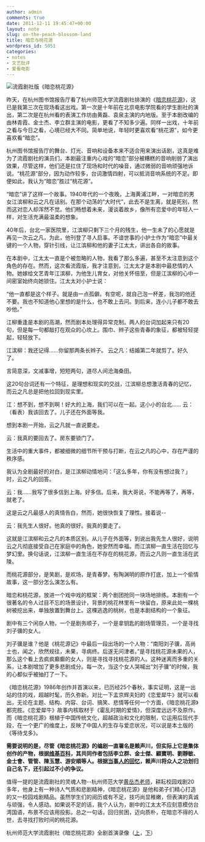 ```yaml
---
author: admin
comments: true
date: 2011-12-11 19:45:47+00:00
layout: note
slug: on-the-peach-blossom-land
title: 暗恋与桃花源
wordpress_id: 5051
categories:
- notes
- 文艺批评
- 爱看电影
---
```


![流霞剧社版《暗恋桃花源》](http://www.baibanbao.net/wp-content/uploads/2011/12/anliantaohuayuan.jpg)





昨天，在杭州图书馆报告厅看了杭州师范大学流霞剧社排演的《[暗恋桃花源](http://www.douban.com/group/topic/2122620/)》，这已是我第三次在现场看这出戏。第一次是十年前在北京电影学院看的学生剧社的演出，第二次是在杭州看的表演工作坊由黄磊、袁泉主演的内地版。至于本剧改编的由林青霞、金士杰、李立群主演的电影，更看了不知多少遍。同样一出戏，十年前之看与今日之看，心境已经大不同。简单地说，年轻时更喜欢看“桃花源”，如今更喜欢看“暗恋”。





杭州图书馆报告厅的舞台、灯光、音响和设备本来不适合用来演出话剧，这真是难为了流霞剧社的演员们，本剧最注重内心戏的“暗恋”部分被糟糕的音响削弱了演出效果，尽管这样，他们还是扛住了现场和时代的噪音，通过微弱的音响顽强地诉说。“桃花源”部分，因为动作较多，台词激情四射，可以抵消音响系统的不足。即便如此，我认为“暗恋”胜过“桃花源”。





“暗恋”讲了这样一个故事。1940年代的一个夜晚，上海黄浦江畔，一对暗恋的男女江滨柳和云之凡在话别。在那个动荡的“大时代”，此去不是生离，就是死别，然而这对恋人却浑然不觉。他们畅想着未来，漫谈着故乡，像所有恋爱中的年轻人一样，对生活充满最温柔的想象。





40年后，台北一家医院里，江滨柳只剩下三个月的残生，他一生未了的心愿就是再见一次云之凡，为此，他刊登了寻人启事。不谙世事的小护士作为“暗恋”中最关键的一个人物，穿针引线，让江滨柳和他的妻子江太太，讲出各自的故事。





在本剧中，江太太一直是个被忽略的人物，我看了那么多遍，甚至不太注意到这个角色的存在。然而，这次看流霞版，我才注意到，江太太才是本剧中最悲情的人物。她嫁给文艺青年江滨柳，为他生儿育女，对他关怀倍至，但是江滨柳的心中一间密室始终向她锁住。江太太对小护士说：





“他一直都是这个样子。就是由一点孤僻。有空呢，就自己泡一杯差，我泡的他还不要。我也不知道他心里想的是什么，也不敢上去问。到后来，连小儿子都不敢去吵他。”





江柳重逢是本剧的高潮，然而剧本处理得异常克制。两人的台词加起来只有20句，但是每一句都敲打在观众的心坎上。围巾、辫子这些青春的象征，都被轻轻提起，轻轻放下。





江滨柳：我还记得……你留那两条长辫子。
云之凡：结婚第二年就剪了。好久了。





言简意深，文减事增，短短两句，道尽人间沧海桑田。





这20句台词还有一个特征，是理想和现实的交战，江滨柳总想激活青春的记忆，而云之凡总是把他拉回到现实里。





江：想不到，想不到啊！好大的上海，我们可以在一起。这小小的台北……
云：（看表）我该回去了。儿子还在外面等我。





想到本剧一开始，云之凡就一直说要走。





云：我真的要回去了。房东要锁门了。





生活中的重大事件，都被细微的细节所干预与打断，在云之凡的心中，存在严谨的秩序感。





我认为全剧最好的对白，是江滨柳动情地问：「这么多年，你有没有想过我？」时，云之凡的回答。





云：我……我写了很多信到上海。好多信。后来，我大哥说，不能再等了，再等，就老了。





这是云之凡最感人的真情告白，然而，她很快恢复了理性。接着说--





云：我先生人很好。他真的很好。我真的要走了。





这就是江滨柳和云之凡的本质区别。从儿子在外面等，到说出我先生人很好，说明云之凡彻底接受自己在家庭中的角色，她安然而幸福。而江滨柳一直生活在回忆与梦幻里。换句话说，江滨柳一直生活在不存在的桃花源，而云之凡则一直生活在武陵。





而桃花源部分，是笑剧，是欢场，是青春梦。有陶渊明的原作打底，加上一个偷情故事，这一部分怎么演怎么有。





暗恋和桃花源，放进一个戏中戏的框架：两个剧团抢同一块场地排练。本剧有一个很著名的令人过目不忘的场景设计，背景的桃花林里有一块留白，原来此处一棵桃树被挖出来，单独放置到舞台上。这棵逃逸的桃树，也是本剧结构的一个象征。





剧中有三个闲杂人物，一个是剧务顺子，一个是拿钥匙的剧场管理员，一个是寻找刘子骥的女人。





刘子骥是谁？他是《桃花源记》中最后一段出场的一个人物：“南阳刘子骥，高尚士也，闻之，欣然规往，未果，寻病终。后遂无问津者。”是寻找桃花源未果的人，那么这个看上去疯疯癫癫的女人，则是寻找寻找桃花源的人。这种迷离而多重的关系，让本剧增加了更多悲剧成分。每一次，当这个女人哭喊出“刘子骥”的时候，我的心都似乎被抽打了一下。





《暗恋桃花源》1986年创作并首演以来，已历经25个春秋，事实证明，这是一出站的住的戏，超越时髦，历久弥新。对比一下孟京辉夫妇的《恋爱犀牛》就可以看出，无论在主题、结构、内容、台词、搞笑、悲情等任何一个方面，《暗恋桃花源》都完胜。《恋爱犀牛》故事内核取材于《霍乱时期的爱情》，但深度远远不及原作。而《暗恋桃花源》根植于中国传统文化，超越政治和文化的限制，它运用后现代手段，在一个更广的维度上，反映了中国人的生存与爱恋状况，可以说是本土版的《等待戈多》。



**需要说明的是，尽管《暗恋桃花源》的编剧一直署名是赖声川，但实际上它是集体创作的产物，根据[维基百科](http://zh.wikipedia.org/wiki/暗戀桃花源)，其共同作者包括李立群、金士傑、顧寶明、劉靜敏、金士會、管管、陳玉慧、游安順等人。根据[当事人的回忆](http://www.taiwanus.net/news/news/2011/201111021555351742.htm)，赖声川将众人之功划归自己名下，还引起过不小的争议。**



值得一提的是流霞剧社的灵魂人物--杭州师范大学[黄岳杰老师](http://www.baibanbao.net/nonfiction/sing-in-the-dark-nigh/)，耕耘校园戏剧20多年，他身上有一种诗人气质和悲剧精神，《暗恋桃花源》是他和弟子们精心打造的又一校园戏剧精品。虽然学生们的阅历或有不足，技巧尚显稚嫩，但表演的真诚与顽强，令人感动。如果说不足的话，我个人认为，剧中的江太太不应刻意模仿台湾国语，布景不应该用投影。总之一句话，回归贫困，迈向质朴，在暗恋不得的人世，去寻找打败时间的桃花源。



杭州师范大学流霞剧社《暗恋桃花源》全剧首演录像（[上](http://v.youku.com/v_show/id_XMzI4NDg5OTg4.html---)，[下](http://v.youku.com/v_show/id_XMzI4NDc2ODQ0.html)）
